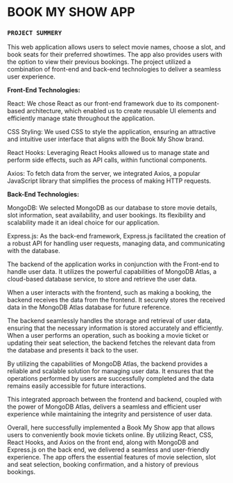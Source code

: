 # BOOK MY SHOW APP

### `PROJECT SUMMERY`

This web application allows users to select movie names, choose a slot, and book seats for their preferred showtimes. The app also provides users with the option to view their previous bookings. The project utilized a combination of front-end and back-end technologies to deliver a seamless user experience.

**Front-End Technologies:**

React: We chose React as our front-end framework due to its component-based architecture, which enabled us to create reusable UI elements and efficiently manage state throughout the application.

CSS Styling: We used CSS to style the application, ensuring an attractive and intuitive user interface that aligns with the Book My Show brand.

React Hooks: Leveraging React Hooks allowed us to manage state and perform side effects, such as API calls, within functional components.

Axios: To fetch data from the server, we integrated Axios, a popular JavaScript library that simplifies the process of making HTTP requests.

**Back-End Technologies:**

MongoDB: We selected MongoDB as our database to store movie details, slot information, seat availability, and user bookings. Its flexibility and scalability made it an ideal choice for our application.

Express.js: As the back-end framework, Express.js facilitated the creation of a robust API for handling user requests, managing data, and communicating with the database.

The backend of the application works in conjunction with the Front-end to handle user data. It utilizes the powerful capabilities of MongoDB Atlas, a cloud-based database service, to store and retrieve the user data.

When a user interacts with the frontend, such as making a booking, the backend receives the data from the frontend. It securely stores the received data in the MongoDB Atlas database for future reference.

The backend seamlessly handles the storage and retrieval of user data, ensuring that the necessary information is stored accurately and efficiently. When a user performs an operation, such as booking a movie ticket or updating their seat selection, the backend fetches the relevant data from the database and presents it back to the user.

By utilizing the capabilities of MongoDB Atlas, the backend provides a reliable and scalable solution for managing user data. It ensures that the operations performed by users are successfully completed and the data remains easily accessible for future interactions.

This integrated approach between the frontend and backend, coupled with the power of MongoDB Atlas, delivers a seamless and efficient user experience while maintaining the integrity and persistence of user data.

Overall, here successfully implemented a Book My Show app that allows users to conveniently book movie tickets online. By utilizing React, CSS, React Hooks, and Axios on the front end, along with MongoDB and Express.js on the back end, we delivered a seamless and user-friendly experience. The app offers the essential features of movie selection, slot and seat selection, booking confirmation, and a history of previous bookings.
